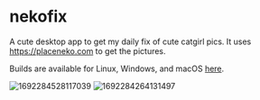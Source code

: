 # nekofix

A cute desktop app to get my daily fix of cute catgirl pics. It uses https://placeneko.com to get the pictures.

Builds are available for Linux, Windows, and macOS [here](https://github.com/4ndrs/nekofix/releases).


![1692284528117039](https://github.com/4ndrs/nekofix/assets/31898900/9ad844a2-cb65-4adc-91b0-2a84d1ea254c)
![1692284264131497](https://github.com/4ndrs/nekofix/assets/31898900/ff5d0f62-c408-46a3-9d65-2846854f46b0)
